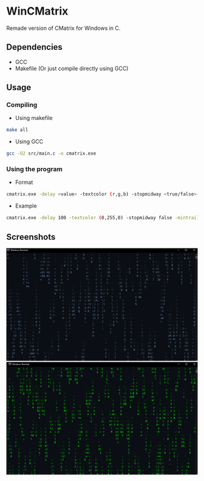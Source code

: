 # WinCMatrix
Remade version of CMatrix for Windows in C.  
## Dependencies
- GCC
- Makefile (Or just compile directly using GCC)
## Usage
### Compiling
- Using makefile
```bash
make all
```
- Using GCC
```bash
gcc -O2 src/main.c -o cmatrix.exe
```
### Using the program
- Format
```bash
cmatrix.exe -delay <value> -textcolor (r,g,b) -stopmidway <true/false>-mintrail <value> -maxtrail <value>
```
- Example
```bash
cmatrix.exe -delay 100 -textcolor (0,255,0) -stopmidway false -mintrail 3 -maxtrail 8
```
## Screenshots
![Image 1](./images/Img1.png)
![Image 2](./images/Img2.png)